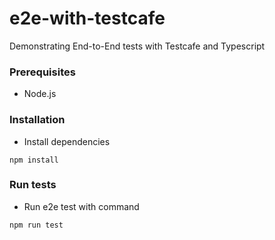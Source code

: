 # e2e-with-testcafe
Demonstrating End-to-End tests with Testcafe and Typescript

### Prerequisites
- Node.js

### Installation
- Install dependencies
```
npm install
```

### Run tests
- Run e2e test with command
```
npm run test
```